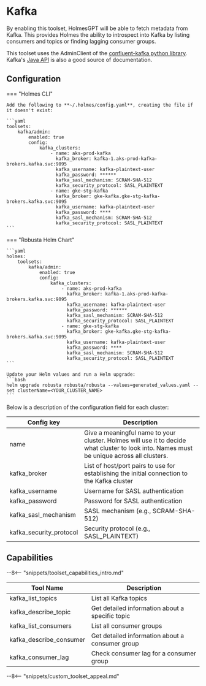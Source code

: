 # Kafka

By enabling this toolset, HolmesGPT will be able to fetch metadata from Kafka. This provides Holmes the ability to introspect into Kafka by listing consumers and topics or finding lagging consumer groups.

This toolset uses the AdminClient of the [confluent-kafka python library](https://docs.confluent.io/platform/current/clients/confluent-kafka-python/html/index.html#pythonclient-adminclient). Kafka's [Java API](https://docs.confluent.io/platform/current/installation/configuration/admin-configs.html) is also a good source of documentation.

## Configuration

=== "Holmes CLI"

    Add the following to **~/.holmes/config.yaml**, creating the file if it doesn't exist:

    ```yaml
    toolsets:
        kafka/admin:
            enabled: true
            config:
                kafka_clusters:
                    - name: aks-prod-kafka
                      kafka_broker: kafka-1.aks-prod-kafka-brokers.kafka.svc:9095
                      kafka_username: kafka-plaintext-user
                      kafka_password: ******
                      kafka_sasl_mechanism: SCRAM-SHA-512
                      kafka_security_protocol: SASL_PLAINTEXT
                    - name: gke-stg-kafka
                      kafka_broker: gke-kafka.gke-stg-kafka-brokers.kafka.svc:9095
                      kafka_username: kafka-plaintext-user
                      kafka_password: ****
                      kafka_sasl_mechanism: SCRAM-SHA-512
                      kafka_security_protocol: SASL_PLAINTEXT
    ```

=== "Robusta Helm Chart"

    ```yaml
    holmes:
        toolsets:
            kafka/admin:
                enabled: true
                config:
                    kafka_clusters:
                        - name: aks-prod-kafka
                          kafka_broker: kafka-1.aks-prod-kafka-brokers.kafka.svc:9095
                          kafka_username: kafka-plaintext-user
                          kafka_password: ******
                          kafka_sasl_mechanism: SCRAM-SHA-512
                          kafka_security_protocol: SASL_PLAINTEXT
                        - name: gke-stg-kafka
                          kafka_broker: gke-kafka.gke-stg-kafka-brokers.kafka.svc:9095
                          kafka_username: kafka-plaintext-user
                          kafka_password: ****
                          kafka_sasl_mechanism: SCRAM-SHA-512
                          kafka_security_protocol: SASL_PLAINTEXT
    ```

    Update your Helm values and run a Helm upgrade:
    ```bash
    helm upgrade robusta robusta/robusta --values=generated_values.yaml --set clusterName=<YOUR_CLUSTER_NAME>
    ```

Below is a description of the configuration field for each cluster:

| Config key | Description |
|------------|-------------|
| name | Give a meaningful name to your cluster. Holmes will use it to decide what cluster to look into. Names must be unique across all clusters. |
| kafka_broker | List of host/port pairs to use for establishing the initial connection to the Kafka cluster |
| kafka_username | Username for SASL authentication |
| kafka_password | Password for SASL authentication |
| kafka_sasl_mechanism | SASL mechanism (e.g., SCRAM-SHA-512) |
| kafka_security_protocol | Security protocol (e.g., SASL_PLAINTEXT) |

## Capabilities

--8<-- "snippets/toolset_capabilities_intro.md"

| Tool Name | Description |
|-----------|-------------|
| kafka_list_topics | List all Kafka topics |
| kafka_describe_topic | Get detailed information about a specific topic |
| kafka_list_consumers | List all consumer groups |
| kafka_describe_consumer | Get detailed information about a consumer group |
| kafka_consumer_lag | Check consumer lag for a consumer group |

--8<-- "snippets/custom_toolset_appeal.md"
